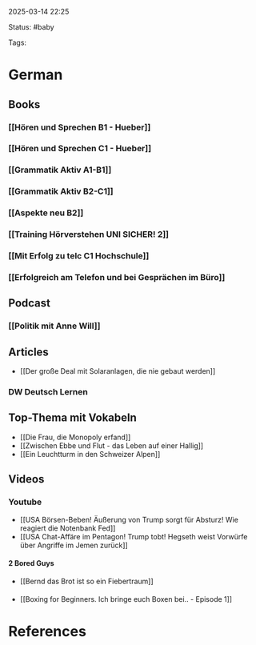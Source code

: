 2025-03-14 22:25

Status: #baby 

Tags:


# German

## Books

### [[Hören und Sprechen B1 - Hueber]]

### [[Hören und Sprechen C1 - Hueber]]

### [[Grammatik Aktiv A1-B1]]

### [[Grammatik Aktiv B2-C1]]

### [[Aspekte neu B2]]

### [[Training Hörverstehen UNI SICHER! 2]]

### [[Mit Erfolg zu telc C1 Hochschule]]

### [[Erfolgreich am Telefon und bei Gesprächen im Büro]]

## Podcast

### [[Politik mit Anne Will]]


## Articles

- [[Der große Deal mit Solaranlagen, die nie gebaut werden]]

### DW Deutsch Lernen

## Top-Thema mit Vokabeln

- [[Die Frau, die Monopoly erfand]]
- [[Zwischen Ebbe und Flut - das Leben auf einer Hallig]]
- [[Ein Leuchtturm in den Schweizer Alpen]]

## Videos

### Youtube

- [[USA Börsen-Beben! Äußerung von Trump sorgt für Absturz! Wie reagiert die Notenbank Fed]]
- [[USA Chat-Affäre im Pentagon! Trump tobt! Hegseth weist Vorwürfe über Angriffe im Jemen zurück]]

#### 2 Bored Guys
- [[Bernd das Brot ist so ein Fiebertraum]]

#### 
- [[Boxing for Beginners. Ich bringe euch Boxen bei.. - Episode 1]]









# References